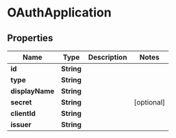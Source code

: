 

# OAuthApplication


## Properties

Name | Type | Description | Notes
------------ | ------------- | ------------- | -------------
**id** | **String** |  | 
**type** | **String** |  | 
**displayName** | **String** |  | 
**secret** | **String** |  |  [optional]
**clientId** | **String** |  | 
**issuer** | **String** |  | 



